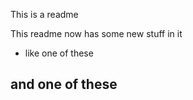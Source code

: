 This is a readme


This readme now has some new stuff in it

- like one of these

## and one of these